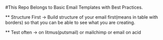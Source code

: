 #This Repo Belongs to Basic Email Templates with Best Practices.

** Structure First
-> Build structure of your email first(means in table with borders) so that you can be able to see what you are creating.

** Test often
-> on litmus(putsmail) or mailchimp or email on acid